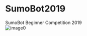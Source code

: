 # SumoBot2019

SumoBot Beginner Competition 2019  
![image0](https://user-images.githubusercontent.com/39676112/58477446-88c49800-8121-11e9-98c5-050c06c8a744.jpg)
